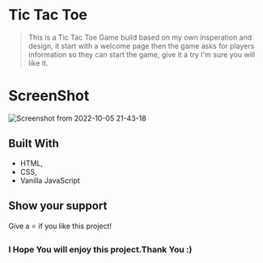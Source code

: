 # Tic Tac Toe

> This is a Tic Tac Toe Game build based on my own insperation and design, it start with a welcome page then the game asks for players information so they can start the game, give it a try I'm sure you will like it.

# ScreenShot

![Screenshot from 2022-10-05 21-43-18](https://user-images.githubusercontent.com/89348788/194110067-7fc47857-f5f7-4ff5-b6d7-4c75b7cad300.png)

## Built With

- HTML,
- CSS,
- Vanilla JavaScript


## Show your support

Give a ⭐️ if you like this project!

### I Hope You will enjoy this project.Thank You :)
